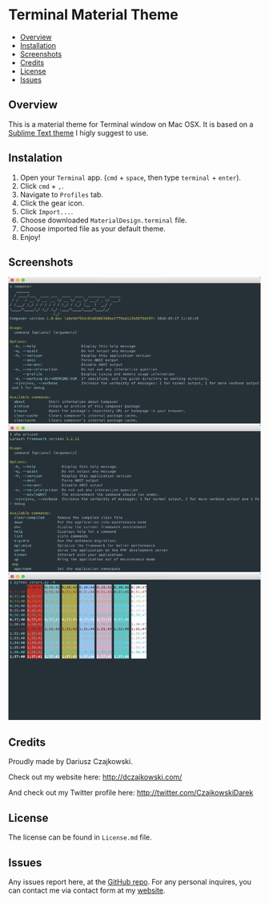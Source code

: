 # Terminal Material Theme
* [Overview](#overview)
* [Installation](#installation)
* [Screenshots](#screenshots)
* [Credits](#credits)
* [License](#license)
* [Issues](#issues)

## Overview
This is a material theme for Terminal window on Mac OSX. It is based on a [Sublime Text theme](https://github.com/equinusocio/material-theme) I higly suggest to use.

## Instalation
1. Open your `Terminal` app. (`cmd` + `space`, then type `terminal` + `enter`).
2. Click `cmd` + `,`.
3. Navigate to `Profiles` tab.
4. Click the gear icon.
5. Click `Import...`.
6. Choose downloaded `MaterialDesign.terminal` file.
7. Choose imported file as your default theme.
8. Enjoy!

## Screenshots
![](https://raw.githubusercontent.com/CzajekDC/TerminalMaterialTheme/master/Screenshots/ScreenshotComposer.png)
![](https://raw.githubusercontent.com/CzajekDC/TerminalMaterialTheme/master/Screenshots/ScreenshotArtisan.png)
![](https://raw.githubusercontent.com/CzajekDC/TerminalMaterialTheme/master/Screenshots/ScreenshotColors.png)

## Credits
Proudly made by Dariusz Czajkowski.

Check out my website here: http://dczajkowski.com/

And check out my Twitter profile here: http://twitter.com/CzajkowskiDarek

## License
The license can be found in `License.md` file.

## Issues
Any issues report here, at the [GitHub repo](https://github.com/CzajekDC/TerminalMaterialTheme). For any personal inquires, you can contact me via contact form at my [website](http://dczajkowski.com/#/contact).
